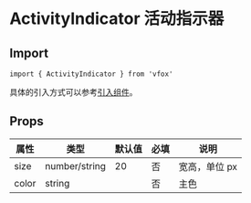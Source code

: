 # ActivityIndicator 活动指示器

## Import

```
import { ActivityIndicator } from 'vfox'
```

具体的引入方式可以参考[引入组件](../guide/import.md)。

## Props

| 属性  | 类型          | 默认值 | 必填 | 说明          |
| ----- | ------------- | ------ | ---- | ------------- |
| size  | number/string | 20     | 否   | 宽高，单位 px |
| color | string        |        | 否   | 主色          |
